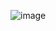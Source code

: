 ![image](https://github.com/Holid3n/DemoEkzamen/assets/97594334/4d824a9a-1fc7-4b5d-b962-ed06c3df6e01)
